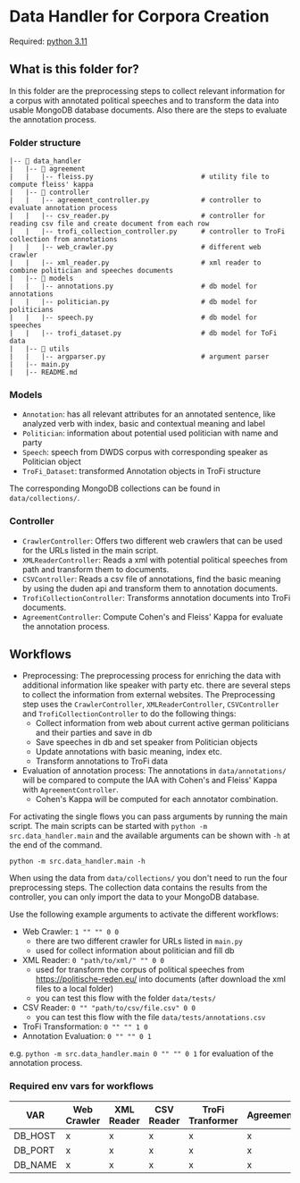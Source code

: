 # Data Handler for Corpora Creation

Required: [python 3.11](https://docs.python.org/3.11/contents.html)


## What is this folder for?
In this folder are the preprocessing steps to collect relevant information for a corpus
with annotated political speeches and to transform the data into usable MongoDB database 
documents. Also there are the steps to evaluate the annotation process.

### Folder structure

```
|-- 📁 data_handler
|   |-- 📁 agreement
|   |   |-- fleiss.py                           # utility file to compute fleiss' kappa
|   |-- 📁 controller    
|   |   |-- agreement_controller.py             # controller to evaluate annotation process      
|   |   |-- csv_reader.py                       # controller for reading csv file and create document from each row
|   |   |-- trofi_collection_controller.py      # controller to TroFi collection from annotations    
|   |   |-- web_crawler.py                      # different web crawler         
|   |   |-- xml_reader.py                       # xml reader to combine politician and speeches documents
|   |-- 📁 models    
|   |   |-- annotations.py                      # db model for annotations           
|   |   |-- politician.py                       # db model for politicians               
|   |   |-- speech.py                           # db model for speeches          
|   |   |-- trofi_dataset.py                    # db model for ToFi data
|   |-- 📁 utils  
|   |   |-- argparser.py                        # argument parser         
|   |-- main.py  
|   |-- README.md
```

### Models
- `Annotation`: has all relevant attributes for an annotated sentence, like analyzed verb with index, basic and contextual meaning and label
- `Politician`: information about potential used politician with name and party
- `Speech`: speech from DWDS corpus with corresponding speaker as Politician object
- `TroFi_Dataset`: transformed Annotation objects in TroFi structure

The corresponding MongoDB collections can be found in `data/collections/`.

### Controller
- `CrawlerController`: Offers two different web crawlers that can be used for the URLs listed in the main script.
- `XMLReaderController`: Reads a xml with potential political speeches from path and transform them to documents.
- `CSVController`: Reads a csv file of annotations, find the basic meaning by using the duden api and transform them to annotation documents.
- `TrofiCollectionController`: Transforms annotation documents into TroFi documents.
- `AgreementController`: Compute Cohen's and Fleiss' Kappa for evaluate the annotation process.

## Workflows
- Preprocessing: The preprocessing process for enriching the data with additional information like speaker with party
etc. there are several steps to collect the information from external websites.
The Preprocessing step uses the `CrawlerController`, `XMLReaderController`, `CSVController` and `TrofiCollectionController`
to do the following things:
  - Collect information from web about current active german politicians and their parties and save in db
  - Save speeches in db and set speaker from Politician objects
  - Update annotations with basic meaning, index etc.
  - Transform annotations to TroFi data
- Evaluation of annotation process: The annotations in `data/annotations/` will be compared to compute the IAA with
Cohen's and Fleiss' Kappa with `AgreementController`.
  - Cohen's Kappa will be computed for each annotator combination.

For activating the single flows you can pass arguments by running the main script.
The main scripts can be started with `python -m src.data_handler.main` and the available arguments can be 
shown with `-h` at the end of the command.

`python -m src.data_handler.main -h`

When using the data from `data/collections/` you don't need to run the four preprocessing steps.
The collection data contains the results from the controller, you can only import the data to your 
MongoDB database.

Use the following example arguments to activate the different workflows:
- Web Crawler: `1 "" "" 0 0`
  - there are two different crawler for URLs listed in `main.py`
  - used for collect information about politician and fill db
- XML Reader: `0 "path/to/xml/" "" 0 0`
  - used for transform the corpus of political speeches from https://politische-reden.eu/ into documents 
  (after download the xml files to a local folder)
  - you can test this flow with the folder `data/tests/`
- CSV Reader: `0 "" "path/to/csv/file.csv" 0 0`
  - you can test this flow with the file `data/tests/annotations.csv`
- TroFi Transformation: `0 "" "" 1 0`
- Annotation Evaluation: `0 "" "" 0 1`

e.g. `python -m src.data_handler.main 0 "" "" 0 1` for evaluation of the annotation process.

### Required env vars for workflows
| VAR              | Web Crawler | XML Reader | CSV Reader | TroFi Tranformer | Agreement |
|------------------|-------------|-----|-----|-----|-----|
| DB_HOST          | x           | x | x | x | x |
| DB_PORT          | x           | x | x | x | x |
| DB_NAME          | x           | x | x | x | x |